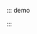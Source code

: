 ::: demo

<template>
  <lay-tab><div style="padding: 30px;">面板</div></lay-tab>
</template>

<script>
import { ref } from 'vue'

export default {
  setup() {

    return {
    }
  }
}
</script>

:::